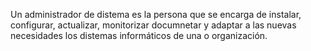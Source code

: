   Un administrador de distema es la persona que se encarga de instalar, configurar, actualizar, monitorizar documnetar y adaptar a las nuevas necesidades los distemas informáticos de una o
  organización.
